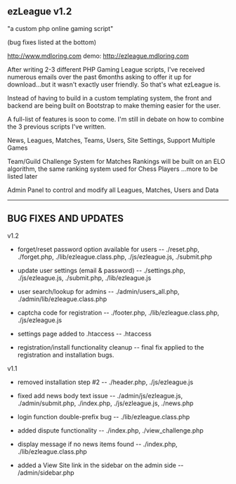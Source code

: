 ezLeague v1.2
------------------------------------------------------------------------------------------------------------------------
"a custom php online gaming script"

(bug fixes listed at the bottom)

http://www.mdloring.com
demo: http://ezleague.mdloring.com

After writing 2-3 different PHP Gaming League scripts, I've received numerous emails over the past 6months asking to offer it up for download...but it wasn't exactly user friendly. So that's what ezLeague is.

Instead of having to build in a custom templating system, the front and backend are being built on Bootstrap to make theming easier for the user.

A full-list of features is soon to come. I'm still in debate on how to combine the 3 previous scripts I've written.


News, Leagues, Matches, Teams, Users, Site Settings, Support Multiple Games

Team/Guild Challenge System for Matches
Rankings will be built on an ELO algorithm, the same ranking system used for Chess Players ...more to be listed later

Admin Panel to control and modify all Leagues, Matches, Users and Data

------------------------------------------------------------------------------------------------------------------------
BUG FIXES AND UPDATES
------------------------------------------------------------------------------------------------------------------------
v1.2
 - forget/reset password option available for users -- ./reset.php, ./forget.php, ./lib/ezleague.class.php, ./js/ezleague.js, ./submit.php
 
 - update user settings (email & password) -- ./settings.php, ./js/ezleague.js, ./submit.php, ./lib/ezleague.js
 
 - user search/lookup for admins -- ./admin/users_all.php, ./admin/lib/ezleague.class.php
 
 - captcha code for registration -- ./footer.php, ./lib/ezleague.class.php, ./js/ezleague.js
 
 - settings page added to .htaccess -- .htaccess
 
 - registration/install functionality cleanup -- final fix applied to the registration and installation bugs.

v1.1
 - removed installation step #2 -- ./header.php, ./js/ezleague.js
 
 - fixed add news body text issue -- ./admin/js/ezleague.js, ./admin/submit.php, ./index.php, ./js/ezleague.js, ./news.php
 
 - login function double-prefix bug -- ./lib/ezleague.class.php
 
 - added dispute functionality -- ./index.php, ./view_challenge.php
 
 - display message if no news items found -- ./index.php, ./lib/ezleague.class.php
 
 - added a View Site link in the sidebar on the admin side -- /admin/sidebar.php
